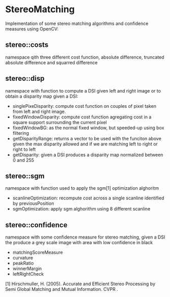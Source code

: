 # StereoMatching
Implementation of some stereo matching algorithms and confidence measures using OpenCV:
## stereo::costs 
namespace qith three different cost function, absolute difference, truncated absolute difference and squarred difference

## stereo::disp
namespace with function to compute a DSI given left and right image or to obtain a disparity map given a DSI:
* singlePixeDisparity: compute cost function on couples of pixel taken from left and right image.
* fixedWindowDisparity: compute cost function agregating cost in a square support surrounding the current pixel
* fixedWindowBG: as the normal fixed window, but speeded-up using box filtering
* getDisparityRange: returns a vector to be used with the funciton above given the max disparity allowed and if we are matching left to right or right to left
* getDisparity: given a DSI produces a disparity map normalized between 0 and 255

## stereo::sgm
namespace with function used to apply the sgm[1] optimization alghoritm
* scanlineOptimization: recompute cost across a single scanline identified by previousPosition
* sgmOptimization: apply sgm alghorithm using 8 different scanline 

## stereo::confidence
namespace with some confidence measure for stereo matching, given a DSI the produce a grey scale image with area with low confidence in black
* matchingScoreMeasure
* curvature
* peakRatio
* winnerMargin
* leftRightCheck

[1]  Hirschmuller, H. (2005). Accurate and Efficient Stereo Processing by Semi Global Matching and Mutual Information. CVPR .

